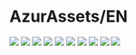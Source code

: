 # AzurAssets/EN
![](https://img.shields.io/badge/EN-9.1.292-blue?style=flat-square)
![](https://img.shields.io/badge/CV-631-blue?style=flat-square)
![](https://img.shields.io/badge/L2D-709-blue?style=flat-square)
![](https://img.shields.io/badge/PIC-24-blue?style=flat-square)
![](https://img.shields.io/badge/BGM-26-blue?style=flat-square)
![](https://img.shields.io/badge/CIPHER-59-blue?style=flat-square)
![](https://img.shields.io/badge/MANGA-91-blue?style=flat-square)
![](https://img.shields.io/badge/PAINTING-354-blue?style=flat-square)
![](https://img.shields.io/badge/DORM-155-blue?style=flat-square)
![](https://img.shields.io/badge/MAP-1-blue?style=flat-square)
